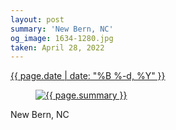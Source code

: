```yaml
---
layout: post
summary: 'New Bern, NC'
og_image: 1634-1280.jpg
taken: April 28, 2022
---
```


<div class="post">
 <time>
  <a href="/1634">
   {{ page.date | date: "%B %-d, %Y" }}
  </a>
 </time>
 <a href="/1634">
  <figure data-taken="4/28/2022">
   <img alt="{{ page.summary }}" sizes="(min-width: 700px) 50vw, calc(100vw - 2rem)" src="{{ site.assets_url }}/1634-640.jpg" srcset="{{ site.assets_url }}/1634-320.jpg 320w, {{ site.assets_url }}/1634-640.jpg 640w, {{ site.assets_url }}/1634-960.jpg 960w, {{ site.assets_url }}/1634-1280.jpg 1280w"/>
  </figure>
 </a>
 <span>
  New Bern, NC
 </span>
</div>
